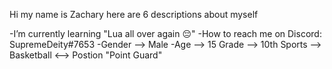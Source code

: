 Hi my name is Zachary
here are 6 descriptions about myself

-I’m currently learning "Lua all over again 😔"
-How to reach me on Discord: SupremeDeity#7653
-Gender --> Male
-Age --> 15
Grade --> 10th
Sports --> Basketball <--> Postion "Point Guard"
